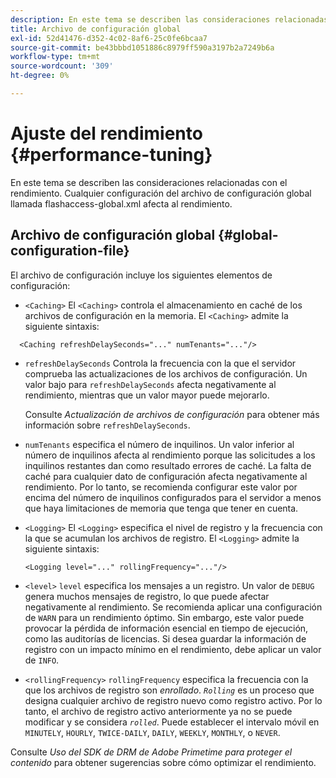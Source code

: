 ```yaml
---
description: En este tema se describen las consideraciones relacionadas con el rendimiento. Cualquier configuración del archivo de configuración global llamada flashaccess-global.xml afecta al rendimiento.
title: Archivo de configuración global
exl-id: 52d41476-d352-4c02-8af6-25c0fe6bcaa7
source-git-commit: be43bbbd1051886c8979ff590a3197b2a7249b6a
workflow-type: tm+mt
source-wordcount: '309'
ht-degree: 0%

---
```


# Ajuste del rendimiento {#performance-tuning}

En este tema se describen las consideraciones relacionadas con el rendimiento. Cualquier configuración del archivo de configuración global llamada flashaccess-global.xml afecta al rendimiento.

## Archivo de configuración global {#global-configuration-file}

El archivo de configuración incluye los siguientes elementos de configuración:

* `<Caching>` El `<Caching>` controla el almacenamiento en caché de los archivos de configuración en la memoria. El `<Caching>` admite la siguiente sintaxis:

```
  <Caching refreshDelaySeconds="..." numTenants="..."/>
```

* `refreshDelaySeconds` Controla la frecuencia con la que el servidor comprueba las actualizaciones de los archivos de configuración. Un valor bajo para `refreshDelaySeconds` afecta negativamente al rendimiento, mientras que un valor mayor puede mejorarlo.

   Consulte *Actualización de archivos de configuración* para obtener más información sobre `refreshDelaySeconds`.

* `numTenants` especifica el número de inquilinos. Un valor inferior al número de inquilinos afecta al rendimiento porque las solicitudes a los inquilinos restantes dan como resultado errores de caché. La falta de caché para cualquier dato de configuración afecta negativamente al rendimiento. Por lo tanto, se recomienda configurar este valor por encima del número de inquilinos configurados para el servidor a menos que haya limitaciones de memoria que tenga que tener en cuenta.

* `<Logging>` El `<Logging>` especifica el nivel de registro y la frecuencia con la que se acumulan los archivos de registro. El `<Logging>` admite la siguiente sintaxis:

   ```
   <Logging level="..." rollingFrequency="..."/>
   ```

* `<level>`  `level` especifica los mensajes a un registro. Un valor de `DEBUG` genera muchos mensajes de registro, lo que puede afectar negativamente al rendimiento. Se recomienda aplicar una configuración de `WARN` para un rendimiento óptimo. Sin embargo, este valor puede provocar la pérdida de información esencial en tiempo de ejecución, como las auditorías de licencias. Si desea guardar la información de registro con un impacto mínimo en el rendimiento, debe aplicar un valor de `INFO`.

* `<rollingFrequency>`  `rollingFrequency` especifica la frecuencia con la que los archivos de registro son *enrollado*. *`Rolling`* es un proceso que designa cualquier archivo de registro nuevo como registro activo. Por lo tanto, el archivo de registro activo anteriormente ya no se puede modificar y se considera *`rolled`*. Puede establecer el intervalo móvil en `MINUTELY`, `HOURLY`, `TWICE-DAILY`, `DAILY`, `WEEKLY`, `MONTHLY`, o `NEVER`.

Consulte *Uso del SDK de DRM de Adobe Primetime para proteger el contenido* para obtener sugerencias sobre cómo optimizar el rendimiento.
